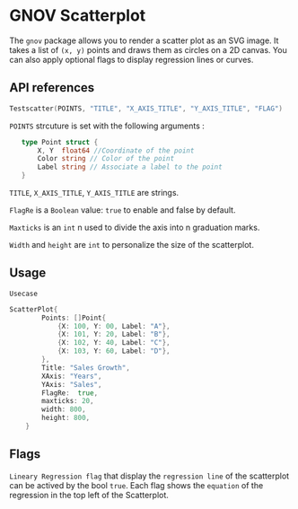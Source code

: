 # GNOV Scatterplot

The `gnov` package allows you to render a scatter plot as an SVG image. It takes a list of `(x, y)` points and draws them as circles on a 2D canvas. You can also apply optional flags to display regression lines or curves.

## API references

```go
Testscatter(POINTS, "TITLE", "X_AXIS_TITLE", "Y_AXIS_TITLE", "FLAG")
```

`POINTS` strcuture is set with the following arguments :
 ```go
	type Point struct {
	    X, Y  float64 //Coordinate of the point
	    Color string // Color of the point
	    Label string // Associate a label to the point
    }
```
`TITLE`, `X_AXIS_TITLE`, `Y_AXIS_TITLE` are strings.

`FlagRe` is a `Boolean` value: `true` to enable and false by default.

`Maxticks` is an `int` n used to divide the axis into n graduation marks.

`Width` and `height` are `int` to personalize the size of the scatterplot.

## Usage

`Usecase`

```go
ScatterPlot{
        Points: []Point{
            {X: 100, Y: 00, Label: "A"},
            {X: 101, Y: 20, Label: "B"},
            {X: 102, Y: 40, Label: "C"},
			{X: 103, Y: 60, Label: "D"},
        },
        Title: "Sales Growth",
        XAxis: "Years",
        YAxis: "Sales",
        FlagRe:  true,
        maxticks: 20,
        width: 800,
        height: 800,
    }
```

## Flags

`Lineary Regression flag` that display the `regression line` of the scatterplot can be actived by the bool `true`.
Each flag shows the `equation` of the regression in the top left of the Scatterplot.
